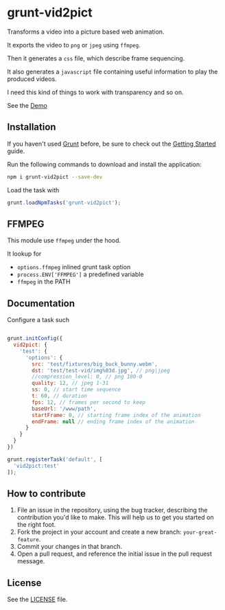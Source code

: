# grunt-vid2pict

Transforms a video into a picture based web animation.

It exports the video to `png` or `jpeg` using `ffmpeg`.

Then it generates a `css` file, which describe frame sequencing.

It also generates a `javascript` file containing useful information 
to play the produced videos.

I need this kind of things to work with transparency and so on.

See the [Demo](demo/)

## Installation

If you haven't used [Grunt](http://gruntjs.com/) before, be sure to check out the 
[Getting Started](http://gruntjs.com/getting-started) guide.

Run the following commands to download and install the application:

```sh
npm i grunt-vid2pict --save-dev
```

Load the task with

```js
grunt.loadNpmTasks('grunt-vid2pict');
```

## FFMPEG

This module use `ffmpeg` under the hood.

It lookup for 
- `options.ffmpeg` inlined grunt task option
- `process.ENV['FFMPEG']` a predefined variable
- `ffmpeg` in the PATH

## Documentation

Configure a task such

```js

grunt.initConfig({
  vid2pict: {
    'test': {
      'options': {
        src: 'test/fixtures/big_buck_bunny.webm',
        dst: 'test/test-vid/img%03d.jpg', // png|jpeg
        //compression_level: 0, // png 100-0
        quality: 12, // jpeg 1-31
        ss: 0, // start time sequence
        t: 60, // duration
        fps: 12, // frames per second to keep
        baseUrl: '/www/path',
        startFrame: 0, // starting frame index of the animation
        endFrame: null // ending frame index of the animation
      }
    }
  }
})

grunt.registerTask('default', [
  'vid2pict:test'
]);
```


## How to contribute

1. File an issue in the repository, using the bug tracker, describing the
   contribution you'd like to make. This will help us to get you started on the
   right foot.
2. Fork the project in your account and create a new branch:
   `your-great-feature`.
3. Commit your changes in that branch.
4. Open a pull request, and reference the initial issue in the pull request
   message.

## License
See the [LICENSE](./LICENSE) file.
